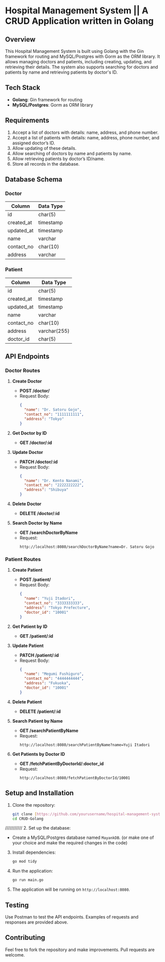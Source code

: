 # Hospital Management System || A CRUD Application written in Golang

## Overview
This Hospital Management System is built using Golang with the Gin framework for routing and MySQL/Postgres with Gorm as the ORM library. It allows managing doctors and patients, including creating, updating, and retrieving their details. The system also supports searching for doctors and patients by name and retrieving patients by doctor's ID.

## Tech Stack
- **Golang**: Gin framework for routing
- **MySQL/Postgres**: Gorm as ORM library

## Requirements
1. Accept a list of doctors with details: name, address, and phone number.
2. Accept a list of patients with details: name, address, phone number, and assigned doctor’s ID.
3. Allow updating of these details.
4. Allow searching of doctors by name and patients by name.
5. Allow retrieving patients by doctor’s ID/name.
6. Store all records in the database.

## Database Schema

### Doctor
| Column      | Data Type  |
|-------------|------------|
| id          | char(5)    |
| created_at  | timestamp  |
| updated_at  | timestamp  |
| name        | varchar    |
| contact_no  | char(10)   |
| address     | varchar    |

### Patient
| Column      | Data Type  |
|-------------|------------|
| id          | char(5)    |
| created_at  | timestamp  |
| updated_at  | timestamp  |
| name        | varchar    |
| contact_no  | char(10)   |
| address     | varchar(255)|
| doctor_id   | char(5)    |

## API Endpoints

### Doctor Routes

1. **Create Doctor**
   - **POST /doctor/**
   - Request Body:
     ```json
     {
       "name": "Dr. Satoru Gojo",
       "contact_no": "1111111111",
       "address": "Tokyo"
     }
     ```

2. **Get Doctor by ID**
   - **GET /doctor/:id**

3. **Update Doctor**
   - **PATCH /doctor/:id**
   - Request Body:
     ```json
     {
       "name": "Dr. Kento Nanami",
       "contact_no": "2222222222",
       "address": "Shibuya"
     }
     ```

4. **Delete Doctor**
   - **DELETE /doctor/:id**

5. **Search Doctor by Name**
   - **GET /searchDoctorByName**
   - Request:
     ```http
     http://localhost:8080/searchDoctorByName?name=Dr. Satoru Gojo
     ```

### Patient Routes

1. **Create Patient**
   - **POST /patient/**
   - Request Body:
     ```json
     {
       "name": "Yuji Itadori",
       "contact_no": "3333333333",
       "address": "Tokyo Prefecture",
       "doctor_id": "10001"
     }
     ```

2. **Get Patient by ID**
   - **GET /patient/:id**

3. **Update Patient**
   - **PATCH /patient/:id**
   - Request Body:
     ```json
     {
       "name": "Megumi Fushiguro",
       "contact_no": "4444444444",
       "address": "Fukuoka",
       "doctor_id": "10001"
     }
     ```

4. **Delete Patient**
   - **DELETE /patient/:id**

5. **Search Patient by Name**
   - **GET /searchPatientByName**
   - Request:
     ```http
     http://localhost:8080/searchPatientByName?name=Yuji Itadori
     ```

6. **Get Patients by Doctor ID**
   - **GET /fetchPatientByDoctorId/:doctor_id**
   - Request:
     ```http
     http://localhost:8080/fetchPatientByDoctorId/10001
     ```

## Setup and Installation

1. Clone the repository:
   ```bash
   git clone [https://github.com/yourusername/hospital-management-system.git](https://github.com/Mayank-Tiwari01/CRUD-Golang.git)
   cd CRUD-Golang

///////////
2. Set up the database:
   - Create a MySQL/Postgres database named `MayankDB`. (or make one of your choice and make the required changes in the code)
     
3. Install dependencies:
   ```bash
   go mod tidy
   ```

4. Run the application:
   ```bash
   go run main.go
   ```

5. The application will be running on `http://localhost:8080`.

## Testing
Use Postman to test the API endpoints. Examples of requests and responses are provided above.

## Contributing
Feel free to fork the repository and make improvements. Pull requests are welcome.
